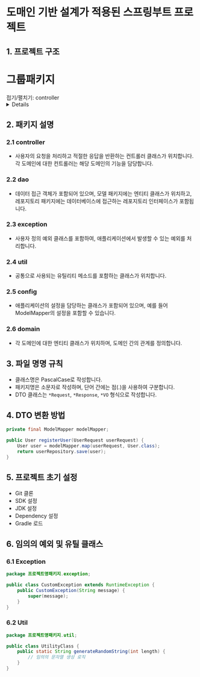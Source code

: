 # 도매인 기반 설계가 적용된 스프링부트 프로젝트

## 1. 프로젝트 구조

# 그룹패키지
<summary>접기/펼치기: controller</summary>  
<details>  
└─ 프로젝트명패키지  
    ├─ config  
    │   └─ ModelMapperConfig.java  
    ├─ controller  
    
    │   ├─ user  
    │   │   └─ UserController.java  
    │   │       ├─ dto  
    │   │       │   ├─ UserResponse.java (리턴값 DTO)  
    │   │       │   ├─ UserRequest.java (RequestBody에 사용할 DTO)  
    │   │       │   └─ UserVO.java (프로젝션)  
    │   ├─ token  
    │   │   └─ TokenController.java  
    │   │       ├─ dto  
    │   │       │   ├─ TokenResponse.java (리턴값 DTO)  
    │   │       │   ├─ TokenRequest.java (RequestBody에 사용할 DTO)  
    │   │       │   └─ TokenVO.java (프로젝션)  
    │   ├─ stream  
    │   │   └─ StreamController.java  
    │   │       ├─ dto  
    │   │       │   ├─ StreamResponse.java (리턴값 DTO)  
    │   │       │   ├─ StreamRequest.java (RequestBody에 사용할 DTO)  
    │   │       │   └─ StreamVO.java (프로젝션)  
    │   ├─ video  
    │   │   └─ VideoController.java  
    │   │       ├─ dto  
    │   │       │   ├─ VideoResponse.java (리턴값 DTO)  
    │   │       │   ├─ VideoRequest.java (RequestBody에 사용할 DTO)  
    │   │       │   └─ VideoVO.java (프로젝션)  
    │   ├─ follower  
    │   │   └─ FollowerController.java  
    │   │       ├─ dto  
    │   │       │   ├─ FollowerResponse.java (리턴값 DTO)  
    │   │       │   ├─ FollowerRequest.java (RequestBody에 사용할 DTO)  
    │   │       │   └─ FollowerVO.java (프로젝션)  
    │   └─ block  
    │       └─ BlockController.java  
    │           ├─ dto  
    │           │   ├─ BlockResponse.java (리턴값 DTO)  
    │           │   ├─ BlockRequest.java (RequestBody에 사용할 DTO)  
    │           │   └─ BlockVO.java (프로젝션)  

    ├─ dao  
    <details>  
    <summary>접기/펼치기: dao</summary>  

    │   ├─ model  
    │   │   ├─ User.java  
    │   │   ├─ Token.java  
    │   │   ├─ Stream.java  
    │   │   ├─ Video.java  
    │   │   ├─ Follower.java  
    │   │   └─ Block.java  
    │   ├─ repository  
    │   │   ├─ UserRepository.java  
    │   │   ├─ TokenRepository.java  
    │   │   ├─ StreamRepository.java  
    │   │   ├─ VideoRepository.java  
    │   │   ├─ FollowerRepository.java  
    │   │   └─ BlockRepository.java  

    </details>  
    ├─ exception  
    │   └─ CustomException.java  
    ├─ util  
    │   └─ UtilityClass.java  
    └─ domain  
        ├─ User.java  
        ├─ Token.java  
        ├─ Stream.java  
        ├─ Video.java  
        ├─ Follower.java  
        └─ Block.java  

markdown
코드 복사
</details>  

## 2. 패키지 설명

### 2.1 controller
- 사용자의 요청을 처리하고 적절한 응답을 반환하는 컨트롤러 클래스가 위치합니다. 각 도메인에 대한 컨트롤러는 해당 도메인의 기능을 담당합니다.

### 2.2 dao
- 데이터 접근 객체가 포함되어 있으며, 모델 패키지에는 엔티티 클래스가 위치하고, 레포지토리 패키지에는 데이터베이스에 접근하는 레포지토리 인터페이스가 포함됩니다.

### 2.3 exception
- 사용자 정의 예외 클래스를 포함하여, 애플리케이션에서 발생할 수 있는 예외를 처리합니다.
  
### 2.4 util
- 공통으로 사용되는 유틸리티 메소드를 포함하는 클래스가 위치합니다.

### 2.5 config
- 애플리케이션의 설정을 담당하는 클래스가 포함되어 있으며, 예를 들어 ModelMapper의 설정을 포함할 수 있습니다.

### 2.6 domain
- 각 도메인에 대한 엔티티 클래스가 위치하며, 도메인 간의 관계를 정의합니다.

## 3. 파일 명명 규칙

- 클래스명은 PascalCase로 작성합니다.
- 패키지명은 소문자로 작성하며, 단어 간에는 점(.)을 사용하여 구분합니다.
- DTO 클래스는 `*Request`, `*Response`, `*VO` 형식으로 작성합니다.

## 4. DTO 변환 방법

```java
private final ModelMapper modelMapper;

public User registerUser(UserRequest userRequest) {
    User user = modelMapper.map(userRequest, User.class);
    return userRepository.save(user);
}
```

## 5. 프로젝트 초기 설정

- Git 클론
- SDK 설정
- JDK 설정
- Dependency 설정
- Gradle 로드

## 6. 임의의 예외 및 유틸 클래스

### 6.1 Exception

```java
package 프로젝트명패키지.exception;

public class CustomException extends RuntimeException {
    public CustomException(String message) {
        super(message);
    }
}
```
### 6.2 Util
```java
package 프로젝트명패키지.util;

public class UtilityClass {
    public static String generateRandomString(int length) {
        // 임의의 문자열 생성 로직
    }
}
```
